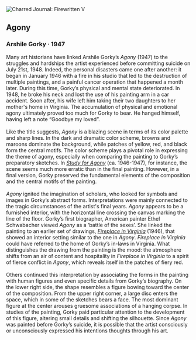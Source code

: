 <div class="artwork-of-the-day">
  <div class="container">
    <div class="img-wrapper">
      <img
        src="https://uploads8.wikiart.org/images/arshile-gorky/agony.jpg!Large.jpg"
        alt="Charred Journal: Firewritten V" />
    </div>
    <div class="artwork-detail">
      <div class="artwork-origin"> 
        <h2 class="artwork-name">Agony</h2>
        <h3 class="artist">
          Arshile Gorky
                    ·  1947
        </h3>
      </div>
      <p class="description">
        <span class="artwork-description-text ng-binding" ng-bind-html="viewModel.ArtworkOfTheDay.Description | unsafe">Many art historians have linked Arshile Gorky’s <i>Agony</i> (1947) to the struggles and hardships the artist experienced before committing suicide on July 21st, 1948. Indeed, the personal disasters came one after another: it began in January 1946 with a fire in his studio that led to the destruction of multiple paintings, and a painful cancer operation that happened a month later. During this time, Gorky’s physical and mental state deteriorated. In 1948, he broke his neck and lost the use of his painting arm in a car accident. Soon after, his wife left him taking their two daughters to her mother's home in Virginia. The accumulation of physical and emotional agony ultimately proved too much for Gorky to bear. He hanged himself, having left a note “Goodbye my loved”. <br><br>Like the title suggests, <i>Agony</i> is a blazing scene in terms of its color palette and sharp lines. In the dark and dramatic color scheme, browns and maroons dominate the background, while patches of yellow, red, and black form the central motifs. The color scheme plays a pivotal role in expressing the theme of agony, especially when comparing the painting to Gorky’s preparatory sketches. In <a target="_blank" href="https://www.wikiart.org/en/arshile-gorky/study-for-agony-1947"><i>Study for Agony</i></a> (ca. 1946-1947), for instance, the scene seems much more erratic than in the final painting. However, in a final version, Gorky preserved the fundamental elements of the composition and the central motifs of the painting.<br><br><i>Agony</i> ignited the imagination of scholars, who looked for symbols and images in Gorky’s abstract forms. Interpretations were mainly connected to the tragic circumstances of the artist's final years. <i>Agony</i> appears to be a furnished interior, with the horizontal line crossing the canvas marking the line of the floor. Gorky’s first biographer, American painter Ethel Schwabacher viewed <i>Agony</i> as a ‘battle of the sexes’. She linked the painting to an earlier set of drawings, <a target="_blank" href="https://www.wikiart.org/en/arshile-gorky/fireplace-in-virginia"><i>Fireplace in Virginia</i></a> (1946), that showed an interior setting similar to the one in <i>Agony</i>. <i>Fireplace in Virginia</i> could have referred to the home of Gorky’s in-laws in Virginia. What distinguishes the drawing from the painting is the mood: the atmosphere shifts from an air of content and hospitality in <i>Fireplace in Virginia</i> to a spirit of fierce conflict in <i>Agony</i>, which reveals itself in the patches of fiery red. <br><br>Others continued this interpretation by associating the forms in the painting with human figures and even specific details from Gorky’s biography. On the lower right side, the shape resembles a figure bowing toward the center of the composition. From the upper right corner, a large disc enters the space, which in some of the sketches bears a face. The most dominant figure at the center arouses gruesome associations of a hanging corpse. In studies of the painting, Gorky paid particular attention to the development of this figure, altering small details and shifting the silhouette. Since <i>Agony</i> was painted before Gorky’s suicide, it is possible that the artist consciously or unconsciously expressed his intentions thoughts through his art.</span>
                        <div class="text-shadow-container" ng-show="showShadow" style=""></div>
      </p>
    </div>
  </div>

</div>
